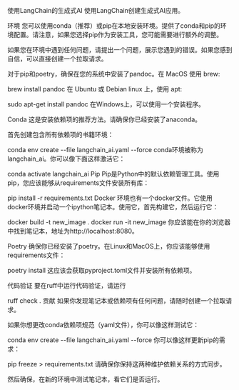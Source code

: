 使用LangChain的生成式AI
使用LangChain创建生成式AI应用。

环境
您可以使用conda（推荐）或pip在本地安装环境。提供了conda和pip的环境配置。请注意，如果您选择pip作为安装工具，您可能需要进行额外的调整。

如果您在环境中遇到任何问题，请提出一个问题，展示您遇到的错误。如果您感到自信，可以直接创建一个拉取请求。

对于pip和poetry，确保在您的系统中安装了pandoc。在 MacOS 使用 brew:

brew install pandoc
在 Ubuntu 或 Debian linux 上，使用 apt:

sudo apt-get install pandoc
在Windows上，可以使用一个安装程序。

Conda
这是安装依赖项的推荐方法。请确保你已经安装了anaconda。

首先创建包含所有依赖项的书籍环境：

conda env create --file langchain_ai.yaml --force
conda环境被称为langchain_ai。你可以像下面这样激活它：

conda activate langchain_ai 
Pip
Pip是Python中的默认依赖管理工具。使用pip，您应该能够从requirements文件安装所有库：

pip install -r requirements.txt
Docker
环境也有一个docker文件。它使用docker环境并启动一个ipython笔记本。使用它，首先构建它，然后运行它：

docker build -t new_image .
docker run -it new_image
你应该能在你的浏览器中找到笔记本，地址为http://localhost:8080。

Poetry
确保你已经安装了poetry。在Linux和MacOS上，你应该能够使用requirements文件：

poetry install
这应该会获取pyproject.toml文件并安装所有依赖项。

代码验证
要在ruff中运行代码验证，请运行

ruff check .
贡献
如果你发现笔记本或依赖项有任何问题，请随时创建一个拉取请求。

如果你想更改conda依赖项规范（yaml文件），你可以像这样测试它：

conda env create --file langchain_ai.yaml --force
你可以像这样更新pip的需求：

pip freeze > requirements.txt
请确保你保持这两种维护依赖关系的方式同步。

然后确保，在新的环境中测试笔记本，看它们是否运行。
